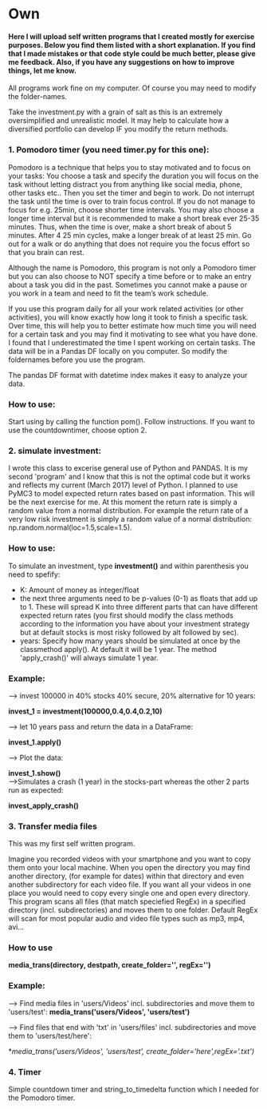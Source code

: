 # Own

#### Here I will upload self written programs that I created mostly for exercise purposes. Below you find them listed with a short explanation. If you find that I made mistakes or that code style could be much better, please give me feedback. Also, if you have any suggestions on how to improve things, let me know. 
All programs work fine on my computer. Of course you may need to modify the folder-names.

Take the investment.py with a grain of salt as this is an extremely oversimplified and unrealistic model. It may help to calculate how a diversified portfolio can develop IF you modify the return methods. 

### 1. Pomodoro timer (you need timer.py for this one):
Pomodoro is a technique that helps you to stay motivated and to focus on your tasks: You choose a task and specify the duration you will focus on the task without letting distract you from anything like social media, phone, other tasks etc.. Then you set the timer and begin to work. Do not interrupt the task until the time is over to train focus control. If you do not manage to focus for e.g. 25min, choose shorter time intervals. You may also choose a longer time interval but it is recommended to make a short break ever 25-35 minutes. Thus, when the time is over, make a short break of about 5 minutes. After 4 25 min cycles, make a longer break of at least 25 min. Go out for a walk or do anything that does not require you the focus effort so that you brain can rest.

Although the name is Pomodoro, this program is not only a Pomodoro timer but you can also choose to NOT specify a time before or to make an entry about a task you did in the past. Sometimes you cannot make a pause or you work in a team and need to fit the team’s work schedule. 

If you use this program daily for all your work related activities (or other activities), you will know exactly how long it took to finish a specific task. Over time, this will help you to better estimate how much time you will need for a certain task and you may find it motivating to see what you have done. I found that I underestimated the time I spent working on certain tasks. The data will be in a Pandas DF locally on you computer. So modify the foldernames before you use the program.

The pandas DF format with datetime index makes it easy to analyze your data.

### How to use:
Start using by calling the function pom(). 
Follow instructions. 
If you want to use the countdowntimer, choose option 2. 


### 2. simulate investment:
I wrote this class to excerise general use of Python and PANDAS. It is my second 'program' and I know that this is not the optimal code but it works and reflects my current (March 2017) level of Python. I planned to use PyMC3 to model expected return rates based on past information. This will be the next exercise for me. At this moment the return rate is simply a random value from a normal distribution. For example the return rate of a very low risk investment is simply a random value of a normal distribution: np.random.normal(loc=1.5,scale=1.5).


### How to use:

To simulate an investment, type **investment()** and within parenthesis you need to spefify:
 - K: Amount of money as integer/float
 - the next three arguments need to be p-values (0-1) as floats that add up to 1. These will spread K into three different parts that can have different expected return rates (you first should modify the class methods according to the information you have about your investment strategy but at default stocks is most risky followed by alt followed by sec).
 - years: Specify how many years should be simulated at once by the classmethod apply(). At default it will be 1 year. The method 'apply_crash()' will always simulate 1 year.


### Example:
 --> invest 100000 in 40% stocks 40% secure, 20% alternative for 10 years:

**invest_1 = investment(100000,0.4,0.4,0.2,10)** 

 --> let 10 years pass and return the data in a DataFrame:

**invest_1.apply()**		
 
 --> Plot the data:

**invest_1.show()**  
 -->Simulates a crash (1 year) in the stocks-part whereas the other 2 parts run as expected:

**invest_apply_crash()** 	





### 3. Transfer media files
This was my first self written program. 

Imagine you recorded videos with your smartphone and you want to copy them onto your local machine. When you open the directory you may find another directory, (for example for dates) within that directory and even another subdirectory for each video file. If you want all your videos in one place you would need to copy every single one and open every directory. This program scans all files (that match speciefied RegEx) in a specified directory (incl. subdirectories) and moves them to one folder. Default RegEx will scan for most popular audio and video file types such as mp3, mp4, avi...


### How to use

**media_trans(directory, destpath, create_folder='', regEx='')**

### Example:
 --> Find media files in 'users/Videos' incl. subdirectories and move them to 'users/test':
**media_trans('users/Videos', 'users/test')**

 --> Find files that end with 'txt' in 'users/files' incl. subdirectories and move them to 'users/test/here':

**media_trans('users/Videos', 'users/test', create_folder='here',regEx='.*txt')**

### 4. Timer
Simple countdown timer and string_to_timedelta function which I needed for the Pomodoro timer.








